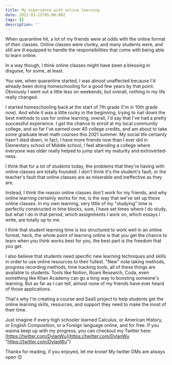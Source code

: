```yaml
---
title: My experience with online learning
date: 2021-03-25T05:00:00Z
tags: []
description: ''
---
```


When quarantine hit, a lot of my friends were at odds with the online format of their classes. Online classes were clunky, and many students were, and still are ill equipped to handle the responsibilities that come with being able to learn online.

In a way though, I think online classes might have been a blessing in disguise, for some, at least.

You see, when quarantine started, I was almost unaffected because I'd already been doing homeschooling for a good few years by that point. Obviously I went out a little less on weekends, but overall, nothing in my life really changed.

I started homeschooling back at the start of 7th grade (I'm in 10th grade now). And while it was a little rocky in the beginning, trying to nail down the best methods to use for online learning, overall, I'd say that I've had a pretty successful experience. I got the chance to enroll at my local community college, and so far I've earned over 40 college credits, and am about to take some graduate level math courses this 2021 summer. My social life certainly hasn't died down, in fact, I have more friends now than I ever did in Elementary school of Middle school, I feel attending a college where everyone was older really helped to jump start my maturity and extroverted-ness.

I think that for a lot of students today, the problems that they're having with online classes are totally founded. I don't think it's the student's fault, or the teacher's fault that online classes are as miserable and ineffective as they are.

Instead, I think the reason online classes don't work for my friends, and why online learning certainly works for me, is the way that we've set up these online classes. In my own learning, very little of my "studying" time is perfectly constructed in time blocks, sure, I have set times where I do study, but what I do in that period, which assignments I work on, which essays I write, are totally up to me.

I think that student learning time is too structured to work well in an online format, heck, the whole point of learning online is that you get the chance to learn when you think works best for you, the best part is the freedom that you get.

I also believe that students need specific new learning techniques and skills in order to use online resources to their fullest. "New" note taking methods, progress recording methods, time tracking tools, all of these things are available to students. Tools like Notion, Roam Research, Coda, even something like Khan Academy can go a long way to boosting someone's learning. But as far as I can tell, almost none of my friends have ever heard of those applications.

That's why I'm creating a course and SaaS project to help students get the online learning skills, resources, and support they need to make the most of their time.

Just imagine if every high schooler learned Calculus, or American History, or English Composition, or a Foreign language online, and for free. If you wanna keep up with my progress, you can checkout my Twitter here: [https://twitter.com/DylanWu](https://twitter.com/DylanWu "https://twitter.com/DylanWu")

Thanks for reading, if you enjoyed, let me know! My twitter DMs are always open 😊